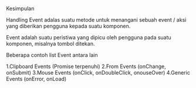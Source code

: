 Kesimpulan

Handling Event adalas suatu metode untuk menangani sebuah event / aksi yang diberikan pengguna kepada suatu komponen.

Event adalah suatu peristiwa yang dipicu oleh pengguna pada suatu komponen, misalnya tombol ditekan.

Beberapa contoh list Event antara lain

1.Clipboard Events (Promise terpenuhi)
2.From Events (onChange, onSubmit)
3.Mouse Events (onClick, onDoubleClick, onouseOver)
4.Generic Events (onError, onLoad)
